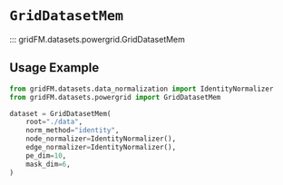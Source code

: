 # `GridDatasetMem`

::: gridFM.datasets.powergrid.GridDatasetMem

## Usage Example

```python
from gridFM.datasets.data_normalization import IdentityNormalizer
from gridFM.datasets.powergrid import GridDatasetMem

dataset = GridDatasetMem(
    root="./data",
    norm_method="identity",
    node_normalizer=IdentityNormalizer(), 
    edge_normalizer=IdentityNormalizer(),
    pe_dim=10,
    mask_dim=6,
)
```
